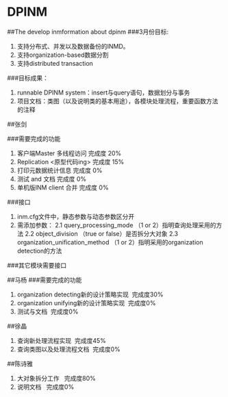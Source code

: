 # DPINM
##The develop inmformation about dpinm
###3月份目标:
1. 支持分布式、并发以及数据备份的INMD。
2. 支持organization-based数据分割
3. 支持distributed transaction

###目标成果：
1. runnable DPINM system：insert与query语句，数据划分与事务
2. 项目文档：类图（以及说明类的基本用途），各模块处理流程，重要函数方法的注释

##张剑

###需要完成的功能
1. 客户端Master 多线程访问 完成度 20%
2. Replication <原型代码ing> 完成度 15%
3. 打印元数据统计信息 完成度 0%
4. 测试 and 文档  完成度 0%
5. 单机版INM client 合并 完成度 0%

###接口
1. inm.cfg文件中，静态参数与动态参数区分开
2. 需添加参数：
2.1 query_processing_mode （1 or 2）指明查询处理采用的方法
2.2 object_division （true or false）是否拆分大对象
2.3 organization_unification_method （1 or 2）指明采用的organization detection的方法

###其它模块需要接口

##马杨
###需要完成的功能
1. organization detecting新的设计策略实现  完成度30%
2. organization unifying新的设计策略实现  完成度0%
3. 测试与文档  完成度0%

##徐晶
1. 查询新处理流程实现  完成度45%
2. 查询类图以及处理流程文档  完成度0%

##陈诗雅
1. 大对象拆分工作   完成度80%
2. 说明文档   完成度0%
